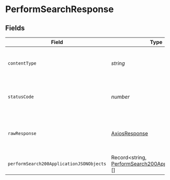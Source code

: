 # PerformSearchResponse


## Fields

| Field                                                                                                           | Type                                                                                                            | Required                                                                                                        | Description                                                                                                     |
| --------------------------------------------------------------------------------------------------------------- | --------------------------------------------------------------------------------------------------------------- | --------------------------------------------------------------------------------------------------------------- | --------------------------------------------------------------------------------------------------------------- |
| `contentType`                                                                                                   | *string*                                                                                                        | :heavy_check_mark:                                                                                              | HTTP response content type for this operation                                                                   |
| `statusCode`                                                                                                    | *number*                                                                                                        | :heavy_check_mark:                                                                                              | HTTP response status code for this operation                                                                    |
| `rawResponse`                                                                                                   | [AxiosResponse](https://axios-http.com/docs/res_schema)                                                         | :heavy_minus_sign:                                                                                              | Raw HTTP response; suitable for custom response parsing                                                         |
| `performSearch200ApplicationJSONObjects`                                                                        | Record<string, [PerformSearch200ApplicationJSON](../../models/operations/performsearch200applicationjson.md)>[] | :heavy_minus_sign:                                                                                              | successful operation                                                                                            |
